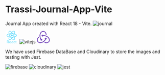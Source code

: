 # Trassi-Journal-App-Vite
Journal App created with React 18 - Vite. <img src="https://cdn-icons-png.flaticon.com/512/4371/4371234.png" alt="journal" width="40" height="40" />
<p>
<img src="https://raw.githubusercontent.com/devicons/devicon/master/icons/react/react-original-wordmark.svg" alt="react" width="40" height="40" /> 
<img src="https://vectorwiki.com/images/bjlcA__vitejs.svg" alt="vitejs" width="40" height="40" />
<img src="https://raw.githubusercontent.com/devicons/devicon/master/icons/redux/redux-original.svg" alt="redux" width="40" height="40" />
</p>

We have used Firebase DataBase and Cloudinary to store the images and testing with Jest.
<p>
<img src="https://www.vectorlogo.zone/logos/firebase/firebase-icon.svg" alt="firebase" width="40" height="40" />
<img src="https://vectorwiki.com/images/yv21X__cloudinary.svg" alt="cloudinary" height="40" width="80" />
<img src="https://www.vectorlogo.zone/logos/jestjsio/jestjsio-icon.svg" alt="jest" width="40" height="40" /> 
</p>

